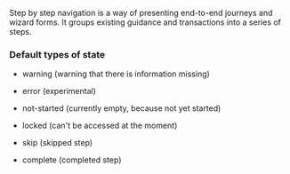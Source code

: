 
Step by step navigation is a way of presenting end-to-end journeys and wizard forms. It groups existing guidance and transactions into a series of steps.

### Default types of state


- warning (warning that there is information missing)

- error (experimental)

- not-started (currently empty, because not yet started)

- locked (can't be accessed at the moment)

- skip (skipped step)

- complete (completed step)